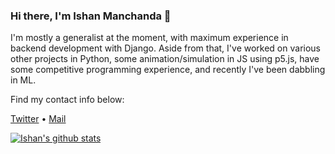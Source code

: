 ### Hi there, I'm Ishan Manchanda 👋

<!--
**IshanManchanda/IshanManchanda** is a ✨ _special_ ✨ repository because its `README.md` (this file) appears on your GitHub profile.

Here are some ideas to get you started:

- 🔭 I’m currently working on ...
- 🌱 I’m currently learning ...
- 👯 I’m looking to collaborate on ...
- 🤔 I’m looking for help with ...
- 💬 Ask me about ...
- 📫 How to reach me: ...
- 😄 Pronouns: ...
- ⚡ Fun fact: ...
-->

I'm mostly a generalist at the moment, with maximum experience in backend development with Django. Aside from that, I've worked on various other projects in Python, some animation/simulation in JS using p5.js, have some competitive programming experience, and recently I've been dabbling in ML.


Find my contact info below: 

<!-- [Website](https://ishanmanchanda.github.io) • -->
[Twitter](https://twitter.com/TheIshanM) •
[Mail](mailto:ishanmanchanda70@gmail.com)


[![Ishan's github stats](https://github-readme-stats.vercel.app/api?username=ishanmanchanda&show_icons=true)]()
